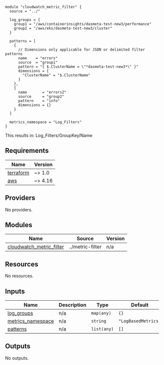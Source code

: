 ```
module "cloudwatch_metric_filter" {
  source = "../"

  log_groups = {
    group1 = "/aws/containerinsights/dasmeta-test-new3/performance"
    group2 = "/aws/eks/dasmeta-test-new3/cluster"
  }

  patterns = [
    {
      // Dimensions only applicable for JSON or delimited filter patterns
      name    = "errors"
      source  = "group1"
      pattern = "{ $.ClusterName = \"*dasmeta-test-new3*\" }"
      dimensions = {
        "ClusterName" = "$.ClusterName"
      }
    },
    {
      name       = "errors2"
      source     = "group2"
      pattern    = "info"
      dimensions = {}
    }
  ]

  metrics_namespace = "Log_Filters"
}
```

This results in:
Log_Filters/GroupKey/Name

<!-- BEGINNING OF PRE-COMMIT-TERRAFORM DOCS HOOK -->
## Requirements

| Name | Version |
|------|---------|
| <a name="requirement_terraform"></a> [terraform](#requirement\_terraform) | ~> 1.0 |
| <a name="requirement_aws"></a> [aws](#requirement\_aws) | ~> 4.16 |

## Providers

No providers.

## Modules

| Name | Source | Version |
|------|--------|---------|
| <a name="module_cloudwatch_metric_filter"></a> [cloudwatch\_metric\_filter](#module\_cloudwatch\_metric\_filter) | ../metric-filter | n/a |

## Resources

No resources.

## Inputs

| Name | Description | Type | Default | Required |
|------|-------------|------|---------|:--------:|
| <a name="input_log_groups"></a> [log\_groups](#input\_log\_groups) | n/a | `map(any)` | `{}` | no |
| <a name="input_metrics_namespace"></a> [metrics\_namespace](#input\_metrics\_namespace) | n/a | `string` | `"LogBasedMetrics"` | no |
| <a name="input_patterns"></a> [patterns](#input\_patterns) | n/a | `list(any)` | `[]` | no |

## Outputs

No outputs.
<!-- END OF PRE-COMMIT-TERRAFORM DOCS HOOK -->
